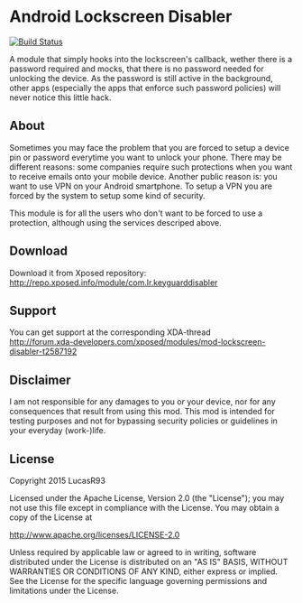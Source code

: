 Android Lockscreen Disabler
=========

[![Build Status](http://www.griffenfeld.dk:8080/job/LockscreenDisabler/badge/icon)](http://www.griffenfeld.dk:8080/job/LockscreenDisabler/lastBuild/)

A module that simply hooks into the lockscreen's callback, wether there is a password required and mocks, that there is no password needed for unlocking the device. As the password is still active in the background, other apps (especially the apps that enforce such password policies) will never notice this little hack.

About
----

Sometimes you may face the problem that you are forced to setup a device pin or password everytime you want to unlock your phone.
There may be different reasons: some companies require such protections when you want to receive emails onto your mobile device.
Another public reason is: you want to use VPN on your Android smartphone. To setup a VPN you are forced by the system to setup some kind of security.

This module is for all the users who don't want to be forced to use a protection, although using the services descriped above.

Download
---
Download it from Xposed repository:<br>
http://repo.xposed.info/module/com.lr.keyguarddisabler

Support
---
You can get support at the corresponding XDA-thread<br>
http://forum.xda-developers.com/xposed/modules/mod-lockscreen-disabler-t2587192

Disclaimer
----
I am not responsible for any damages to you or your device, nor for any consequences that result from using this mod.
This mod is intended for testing purposes and not for bypassing security policies or guidelines in your everyday (work-)life.

License
----
Copyright 2015 LucasR93

Licensed under the Apache License, Version 2.0 (the "License");
you may not use this file except in compliance with the License.
You may obtain a copy of the License at

http://www.apache.org/licenses/LICENSE-2.0

Unless required by applicable law or agreed to in writing, software
distributed under the License is distributed on an "AS IS" BASIS,
WITHOUT WARRANTIES OR CONDITIONS OF ANY KIND, either express or implied.
See the License for the specific language governing permissions and
limitations under the License.


